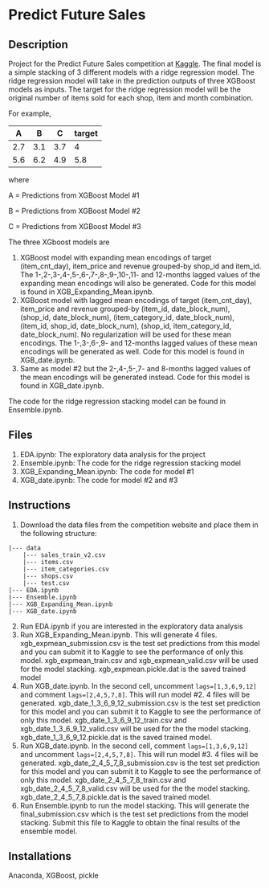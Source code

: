 # Predict Future Sales

## Description
Project for the Predict Future Sales competition at [Kaggle](https://www.kaggle.com/c/competitive-data-science-predict-future-sales). The final model is a simple stacking of 3 different models with a ridge regression model. The ridge regression model will take in the prediction outputs of three XGBoost models as inputs. The target for the ridge regression model will be the original number of items sold for each shop, item and month combination.

For example,

| A | B | C | target |
|---|---|---|--------|
|2.7|3.1|3.7|   4    |
|5.6|6.2|4.9|  5.8   |

where

A = Predictions from XGBoost Model #1

B = Predictions from XGBoost Model #2

C = Predictions from XGBoost Model #3

The three XGboost models are

1. XGBoost model with expanding mean encodings of target (item_cnt_day), item_price and revenue grouped-by shop_id and item_id. The 1-,2-,3-,4-,5-,6-,7-,8-,9-,10-,11- and 12-months lagged values of the expanding mean encodings will also be generated. Code for this model is found in XGB_Expanding_Mean.ipynb.
2. XGBoost model with lagged mean encodings of target (item_cnt_day), item_price and revenue grouped-by (item_id, date_block_num), (shop_id, date_block_num), (item_category_id, date_block_num), (item_id, shop_id, date_block_num), (shop_id, item_category_id, date_block_num). No regularization will be used for these mean encodings. The 1-,3-,6-,9- and 12-months lagged values of these mean encodings will be generated as well. Code for this model is found in XGB_date.ipynb.
3. Same as model #2 but the 2-,4-,5-,7- and 8-months lagged values of the mean encodings will be generated instead. Code for this model is found in XGB_date.ipynb.

The code for the ridge regression stacking model can be found in Ensemble.ipynb.

## Files
1. EDA.ipynb: The exploratory data analysis for the project
2. Ensemble.ipynb: The code for the ridge regression stacking model
3. XGB_Expanding_Mean.ipynb: The code for model #1
4. XGB_date.ipynb: The code for model #2 and #3

## Instructions
1. Download the data files from the competition website and place them in the following structure:
```
|--- data
    |--- sales_train_v2.csv
    |--- items.csv
    |--- item_categories.csv
    |--- shops.csv
    |--- test.csv
|--- EDA.ipynb
|--- Ensemble.ipynb
|--- XGB_Expanding_Mean.ipynb
|--- XGB_date.ipynb
```
2. Run EDA.ipynb if you are interested in the exploratory data analysis
3. Run XGB_Expanding_Mean.ipynb. This will generate 4 files. xgb_expmean_submission.csv is the test set predictions from this model and you can submit it to Kaggle to see the performance of only this model. xgb_expmean_train.csv and xgb_expmean_valid.csv will be used for the model stacking. xgb_expmean.pickle.dat is the saved trained model
4. Run XGB_date.ipynb. In the second cell, uncomment ```lags=[1,3,6,9,12]``` and comment ```lags=[2,4,5,7,8]```. This will run model #2. 4 files will be generated. xgb_date_1_3_6_9_12_submission.csv is the test set prediction for this model and you can submit it to Kaggle to see the performance of only this model. xgb_date_1_3_6_9_12_train.csv and xgb_date_1_3_6_9_12_valid.csv will be used for the the model stacking. xgb_date_1_3_6_9_12.pickle.dat is the saved trained model.
5. Run XGB_date.ipynb. In the second cell, comment ```lags=[1,3,6,9,12]``` and uncomment ```lags=[2,4,5,7,8]```. This will run model #3. 4 files will be generated. xgb_date_2_4_5_7_8_submission.csv is the test set prediction for this model and you can submit it to Kaggle to see the performance of only this model. xgb_date_2_4_5_7_8_train.csv and xgb_date_2_4_5_7_8_valid.csv will be used for the the model stacking. xgb_date_2_4_5_7_8.pickle.dat is the saved trained model.
6. Run Ensemble.ipynb to run the model stacking. This will generate the final_submission.csv which is the test set predictions from the model stacking. Submit this file to Kaggle to obtain the final results of the ensemble model.

## Installations
Anaconda, XGBoost, pickle
